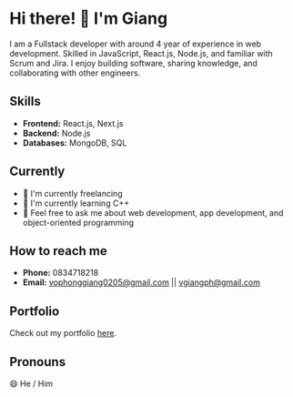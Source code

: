 # Hi there! 👋 I'm Giang

I am a Fullstack developer with around 4 year of experience in web development. Skilled in JavaScript, React.js, Node.js, and familiar with Scrum and Jira. I enjoy building software, sharing knowledge, and collaborating with other engineers.

## Skills

- **Frontend:** React.js, Next.js
- **Backend:** Node.js
- **Databases:** MongoDB, SQL

## Currently

- 🔭 I'm currently freelancing
- 🌱 I'm currently learning C++
- 💬 Feel free to ask me about web development, app development, and object-oriented programming

## How to reach me

- **Phone:** 0834718218
- **Email:** vophonggiang0205@gmail.com || vgiangph@gmail.com

## Portfolio

Check out my portfolio [here](https://next-animated-portfolio-h3m6.vercel.app/).

## Pronouns

😄 He / Him

